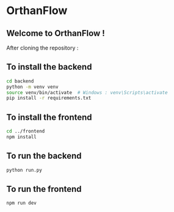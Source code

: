 # OrthanFlow

## Welcome to OrthanFlow ! 

After cloning the repository : 

## To install the backend

``` bash
cd backend
python -m venv venv
source venv/bin/activate  # Windows : venv\Scripts\activate
pip install -r requirements.txt
```

## To install the frontend 
``` bash
cd ../frontend
npm install
```

## To run the backend 
``` bash
python run.py
```

## To run the frontend 
``` bash
npm run dev
```
